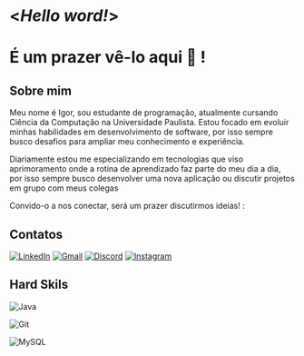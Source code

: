 # <*Hello word!*>
# É um prazer vê-lo aqui 👋 ! 

## Sobre mim
Meu nome é Igor, sou estudante de programação, atualmente cursando Ciência da Computação na Universidade Paulista.
Estou focado em evoluir minhas habilidades em desenvolvimento de software, por isso sempre busco desafios para ampliar meu conhecimento e experiência. 

Diariamente estou me especializando em tecnologias que viso aprimoramento onde a rotina de aprendizado faz parte do meu dia a dia, por isso sempre busco desenvolver uma nova aplicação ou discutir projetos em grupo com meus colegas

Convido-o a nos conectar, será um prazer discutirmos ideias! :

## Contatos
[![LinkedIn](https://img.shields.io/badge/LinkedIn-0077B5?style=for-the-badge&logo=linkedin&logoColor=white)](https://www.linkedin.com/in/igor-guimar%C3%A3es-acioly-1b4810285/)
[![Gmail](https://img.shields.io/badge/Gmail-333333?style=for-the-badge&logo=gmail&logoColor=red)](mailto:igor.g.acioly@gmail.com)
[![Discord](https://img.shields.io/badge/Discord-7289DA?style=for-the-badge&logo=discord&logoColor=white)](https://discord.com/channels/@devsenior19/)
[![Instagram](https://img.shields.io/badge/-Instagram-%23E4405F?style=for-the-badge&logo=instagram&logoColor=white)](https://www.instagram.com/igr.acioly/?next=%2F)


## Hard Skils
![Java](https://img.shields.io/badge/java-%23ED8B00.svg?style=for-the-badge&logo=openjdk&logoColor=white)

![Git](https://img.shields.io/badge/GIT-E44C30?style=for-the-badge&logo=git&logoColor=white)

![MySQL](https://img.shields.io/badge/MySQL-00000F?style=for-the-badge&logo=mysql&logoColor=white)
